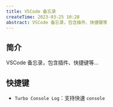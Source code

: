 ```yaml
---
title: VSCode 备忘录
createTime: 2023-03-25 10:28
abstract: VSCode 备忘录，包含插件、快捷键等
---
```


## 简介

VSCode 备忘录，包含插件、快捷键等...

## 快捷键

- `Turbo Console Log`：支持快速 `console`
